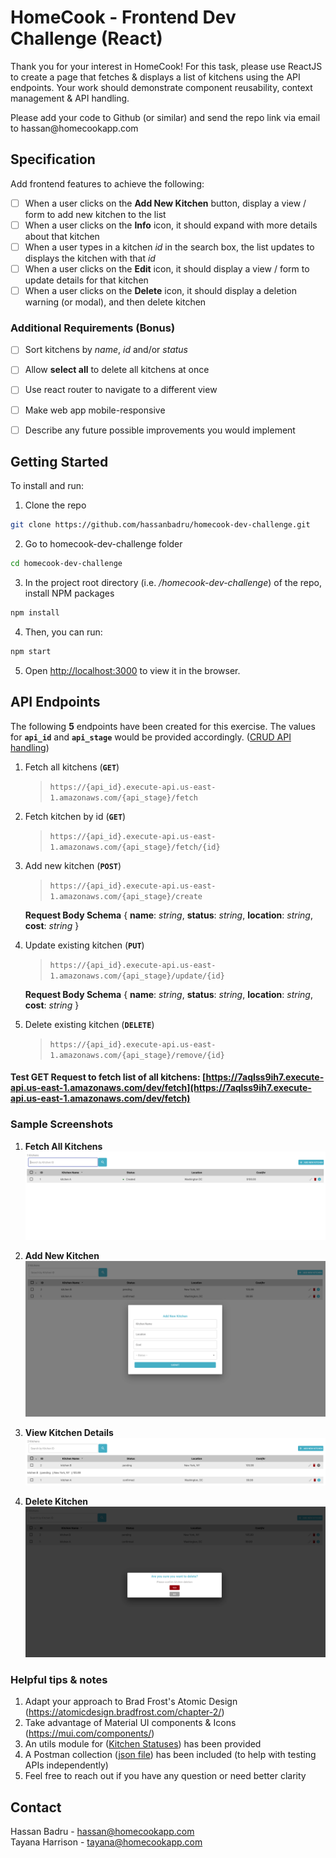 
# HomeCook - Frontend Dev Challenge (React)

<p>
  <p>
    Thank you for your interest in HomeCook! For this task, please use ReactJS to create a page that fetches & displays a list of kitchens using the API endpoints. Your work should demonstrate component reusability, context management & API handling.
  </p>

  <p>
    Please add your code to Github (or similar) and send the repo link via email to hassan@homecookapp.com
  </p>

## Specification
Add frontend features to achieve the following:
- [ ] When a user clicks on the **Add New Kitchen** button, display a view / form to add new kitchen to the list
- [ ] When a user clicks on the **Info** icon, it should expand with more details about that kitchen
- [ ] When a user types in a kitchen *id* in the search box, the list updates to displays the kitchen with that *id*
- [ ] When a user clicks on the **Edit** icon, it should display a view / form to update details for that kitchen
- [ ] When a user clicks on the **Delete** icon, it should display a deletion warning (or modal), and then delete kitchen

### Additional Requirements (Bonus)
- [ ] Sort kitchens by *name*, *id* and/or *status*
- [ ] Allow **select all** to delete all kitchens at once
- [ ] Use react router to navigate to a different view
- [ ] Make web app mobile-responsive
- [ ] Describe any future possible improvements you would implement


## Getting Started
To install and run:

1. Clone the repo
```sh
git clone https://github.com/hassanbadru/homecook-dev-challenge.git
```
2. Go to homecook-dev-challenge folder
```sh
cd homecook-dev-challenge
```
3. In the project root directory (i.e. */homecook-dev-challenge*) of the repo, install NPM packages
```sh
npm install
```
4. Then, you can run:
```sh
npm start
```
5. Open [http://localhost:3000](http://localhost:3000) to view it in the browser.


## API Endpoints
The following **5** endpoints have been created for this exercise. The values for **`api_id`** and **`api_stage`** would be provided accordingly.
([CRUD API handling](src/api/crud.js))

1. Fetch all kitchens (**`GET`**)
	> `https://{api_id}.execute-api.us-east-1.amazonaws.com/{api_stage}/fetch`

2. Fetch kitchen by id (**`GET`**)
	> `https://{api_id}.execute-api.us-east-1.amazonaws.com/{api_stage}/fetch/{id}`

3. Add new kitchen (**`POST`**)
	> `https://{api_id}.execute-api.us-east-1.amazonaws.com/{api_stage}/create`

	**Request Body Schema**
	{
	    **name**: *string*,
	    **status**: *string*,
	    **location**: *string*,
	    **cost**: *string*
	}

4. Update existing kitchen (**`PUT`**)
	> `https://{api_id}.execute-api.us-east-1.amazonaws.com/{api_stage}/update/{id}`

	**Request Body Schema**
    {
	    **name**: *string*,
	    **status**: *string*,
	    **location**: *string*,
	    **cost**: *string*
	}

5. Delete existing kitchen (**`DELETE`**)
	> `https://{api_id}.execute-api.us-east-1.amazonaws.com/{api_stage}/remove/{id}`



#### Test GET Request to fetch list of all kitchens: [https://7aqlss9ih7.execute-api.us-east-1.amazonaws.com/dev/fetch](https://7aqlss9ih7.execute-api.us-east-1.amazonaws.com/dev/fetch)


### Sample Screenshots
1. **Fetch All Kitchens**
   ![Product Screen Shot - original][product-screenshot-original]

2. **Add New Kitchen**
   ![Product Screen Shot - Add New Kitchen][product-screenshot-add-kitchen]

3. **View Kitchen Details**
   ![Product Screen Shot - Kitchen Details][product-screenshot-kitchen-details]

4. **Delete Kitchen**
   ![Product Screen Shot - Delete Kitchen][product-screenshot-delete-kitchen]


### Helpful tips & notes
1. Adapt your approach to Brad Frost's Atomic Design (https://atomicdesign.bradfrost.com/chapter-2/)
2. Take advantage of Material UI components & Icons (https://mui.com/components/)
3. An utils module for ([Kitchen Statuses](src/utils/enums.js)) has been provided
4. A Postman collection ([json file](homecook_crud_postman.json)) has been included (to help with testing APIs independently)
4. Feel free to reach out if you have any question or need better clarity


<!-- CONTACT -->
## Contact
Hassan Badru - hassan@homecookapp.com
<br />
Tayana Harrison - tayana@homecookapp.com
<br />


<!-- MARKDOWN LINKS & IMAGES -->
[product-screenshot-original]: public/original.png
[product-screenshot-add-kitchen]: public/add_new_kitchen.png
[product-screenshot-kitchen-details]: public/kitchen_details.png
[product-screenshot-delete-kitchen]: public/kitchen_deletion.png
